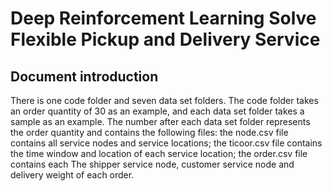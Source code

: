 # Deep Reinforcement Learning Solve Flexible Pickup and Delivery Service
## Document introduction
There is one code folder and seven data set folders. The code folder takes an order quantity of 30 as an example, and each data set folder takes a sample as an example. The number after each data set folder represents the order quantity and contains the following files: the node.csv file contains all service nodes and service locations; the ticoor.csv file contains the time window and location of each service location; the order.csv file contains each The shipper service node, customer service node and delivery weight of each order.
